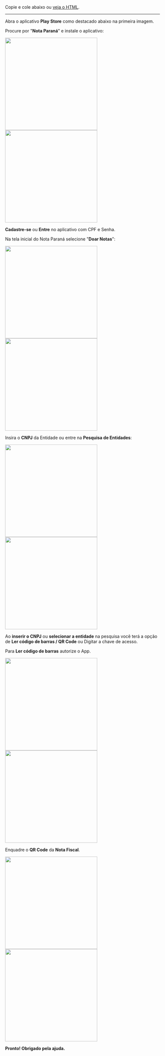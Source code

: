 Copie e cole abaixo ou [veja o HTML](https://raw.githubusercontent.com/dirceu-jr/como-doar-nota-parana-html/main/README.md).

<hr>

Abra o aplicativo <strong>Play Store</strong> como destacado abaixo na primeira imagem.

Procure por "<strong>Nota Paraná</strong>" e instale o aplicativo:

<img src="https://github.com/dirceu-jr/como-doar-nota-parana-html/raw/main/captura-de-tela-1.jpg" width="300"> <img src="https://github.com/dirceu-jr/como-doar-nota-parana-html/raw/main/captura-de-tela-2.jpg" width="300">

<strong>Cadastre-se</strong> ou <strong>Entre</strong> no aplicativo com CPF e Senha.

Na tela inicial do Nota Paraná selecione "<strong>Doar Notas</strong>":

<img src="https://github.com/dirceu-jr/como-doar-nota-parana-html/raw/main/captura-de-tela-3.jpg" width="300"> <img src="https://github.com/dirceu-jr/como-doar-nota-parana-html/raw/main/captura-de-tela-4.jpg" width="300">

Insira o <strong>CNPJ</strong> da Entidade ou entre na <strong>Pesquisa de Entidades</strong>:

<img src="https://github.com/dirceu-jr/como-doar-nota-parana-html/raw/main/captura-de-tela-5.jpg" width="300"> <img src="https://github.com/dirceu-jr/como-doar-nota-parana-html/raw/main/captura-de-tela-6.jpg" width="300">

Ao <strong>inserir o CNPJ</strong> ou <strong>selecionar a entidade</strong> na pesquisa você terá a opção de <strong>Ler código de barras / QR Code</strong> ou Digitar a chave de acesso.

Para <strong>Ler código de barras</strong> autorize o App.

<img src="https://github.com/dirceu-jr/como-doar-nota-parana-html/raw/main/captura-de-tela-7.jpg" width="300"> <img src="https://github.com/dirceu-jr/como-doar-nota-parana-html/raw/main/captura-de-tela-8.jpg" width="300">

Enquadre o <strong>QR Code</strong> da <strong>Nota Fiscal</strong>. 

<img src="https://github.com/dirceu-jr/como-doar-nota-parana-html/raw/main/captura-de-tela-9.jpg" width="300"> <img src="https://github.com/dirceu-jr/como-doar-nota-parana-html/raw/main/captura-de-tela-10.jpg" width="300">

<strong>Pronto! Obrigado pela ajuda.</strong>
